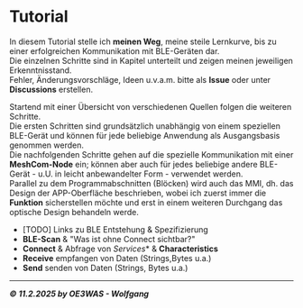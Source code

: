 # Tutorial
In diesem Tutorial stelle ich **meinen Weg**, meine steile Lernkurve, bis zu einer erfolgreichen Kommunikation mit BLE-Geräten dar.  
Die einzelnen Schritte sind in Kapitel unterteilt und zeigen meinen jeweiligen Erkenntnisstand.  
Fehler, Änderungsvorschläge, Ideen u.v.a.m. bitte als **Issue** oder unter **Discussions** erstellen.  

Startend mit einer Übersicht von verschiedenen Quellen folgen die weiteren Schritte.  
Die ersten Schritten sind grundsätzlich unabhängig von einem speziellen BLE-Gerät und können für jede beliebige
Anwendung als Ausgangsbasis genommen werden.  
Die nachfolgenden Schritte gehen auf die spezielle Kommunikation mit einer **MeshCom-Node** ein;
können aber auch für jedes beliebige andere BLE-Gerät - u.U. in leicht anbewandelter Form - verwendet werden.  
Parallel zu dem Programmabschnitten (Blöcken) wird auch das MMI, dh. das Design der APP-Oberfläche beschrieben,
wobei ich zuerst immer die **Funktion** sicherstellen möchte und erst in einem weiteren Durchgang
das optische Design behandeln werde.

* [TODO] Links zu BLE Entstehung & Spezifizierung
* **BLE-Scan** & "Was ist ohne Connect sichtbar?"
* **Connect** & Abfrage von *Services** & **Characteristics**
* **Receive** empfangen von Daten (Strings,Bytes u.a.)
* **Send** senden von Daten (Strings, Bytes u.a.)

___
***:copyright: 11.2.2025 by OE3WAS - Wolfgang***
